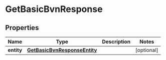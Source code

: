 

# GetBasicBvnResponse


## Properties

| Name | Type | Description | Notes |
|------------ | ------------- | ------------- | -------------|
|**entity** | [**GetBasicBvnResponseEntity**](GetBasicBvnResponseEntity.md) |  |  [optional] |



